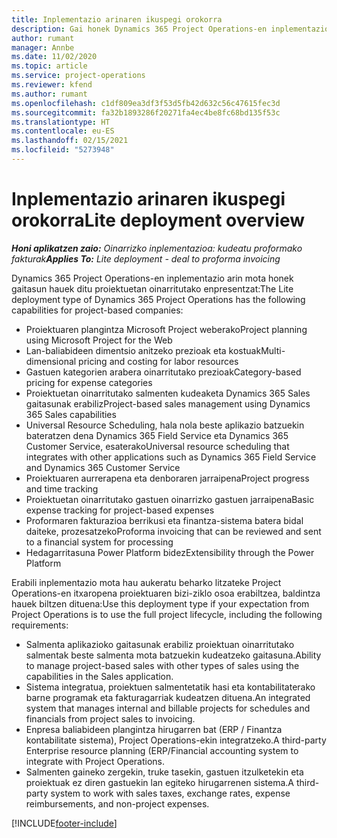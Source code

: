 ```yaml
---
title: Inplementazio arinaren ikuspegi orokorra
description: Gai honek Dynamics 365 Project Operations-en inplementazio arinari buruzko informazioa eskaintzen du.
author: rumant
manager: Annbe
ms.date: 11/02/2020
ms.topic: article
ms.service: project-operations
ms.reviewer: kfend
ms.author: rumant
ms.openlocfilehash: c1df809ea3df3f53d5fb42d632c56c47615fec3d
ms.sourcegitcommit: fa32b1893286f20271fa4ec4be8fc68bd135f53c
ms.translationtype: HT
ms.contentlocale: eu-ES
ms.lasthandoff: 02/15/2021
ms.locfileid: "5273948"
---
```

# <a name="lite-deployment-overview"></a><span data-ttu-id="2593f-103">Inplementazio arinaren ikuspegi orokorra</span><span class="sxs-lookup"><span data-stu-id="2593f-103">Lite deployment overview</span></span>

<span data-ttu-id="2593f-104">_**Honi aplikatzen zaio:** Oinarrizko inplementazioa: kudeatu proformako fakturak_</span><span class="sxs-lookup"><span data-stu-id="2593f-104">_**Applies To:** Lite deployment - deal to proforma invoicing_</span></span>

<span data-ttu-id="2593f-105">Dynamics 365 Project Operations-en inplementazio arin mota honek gaitasun hauek ditu proiektuetan oinarritutako enpresentzat:</span><span class="sxs-lookup"><span data-stu-id="2593f-105">The Lite deployment type of Dynamics 365 Project Operations has the following capabilities for project-based companies:</span></span>

- <span data-ttu-id="2593f-106">Proiektuaren plangintza Microsoft Project weberako</span><span class="sxs-lookup"><span data-stu-id="2593f-106">Project planning using Microsoft Project for the Web</span></span>
- <span data-ttu-id="2593f-107">Lan-baliabideen dimentsio anitzeko prezioak eta kostuak</span><span class="sxs-lookup"><span data-stu-id="2593f-107">Multi-dimensional pricing and costing for labor resources</span></span>
- <span data-ttu-id="2593f-108">Gastuen kategorien arabera oinarritutako prezioak</span><span class="sxs-lookup"><span data-stu-id="2593f-108">Category-based pricing for expense categories</span></span>
- <span data-ttu-id="2593f-109">Proiektuetan oinarritutako salmenten kudeaketa Dynamics 365 Sales gaitasunak erabiliz</span><span class="sxs-lookup"><span data-stu-id="2593f-109">Project-based sales management using Dynamics 365 Sales capabilities</span></span>
- <span data-ttu-id="2593f-110">Universal Resource Scheduling, hala nola beste aplikazio batzuekin bateratzen dena Dynamics 365 Field Service eta Dynamics 365 Customer Service, esaterako</span><span class="sxs-lookup"><span data-stu-id="2593f-110">Universal resource scheduling that integrates with other applications such as Dynamics 365 Field Service and Dynamics 365 Customer Service</span></span>
- <span data-ttu-id="2593f-111">Proiektuaren aurrerapena eta denboraren jarraipena</span><span class="sxs-lookup"><span data-stu-id="2593f-111">Project progress and time tracking</span></span>
- <span data-ttu-id="2593f-112">Proiektuetan oinarritutako gastuen oinarrizko gastuen jarraipena</span><span class="sxs-lookup"><span data-stu-id="2593f-112">Basic expense tracking for project-based expenses</span></span>
- <span data-ttu-id="2593f-113">Proformaren fakturazioa berrikusi eta finantza-sistema batera bidal daiteke, prozesatzeko</span><span class="sxs-lookup"><span data-stu-id="2593f-113">Proforma invoicing that can be reviewed and sent to a financial system for processing</span></span>
- <span data-ttu-id="2593f-114">Hedagarritasuna Power Platform bidez</span><span class="sxs-lookup"><span data-stu-id="2593f-114">Extensibility through the Power Platform</span></span>

<span data-ttu-id="2593f-115">Erabili inplementazio mota hau aukeratu beharko litzateke Project Operations-en itxaropena proiektuaren bizi-ziklo osoa erabiltzea, baldintza hauek biltzen dituena:</span><span class="sxs-lookup"><span data-stu-id="2593f-115">Use this deployment type if your expectation from Project Operations is to use the full project lifecycle, including the following requirements:</span></span>

- <span data-ttu-id="2593f-116">Salmenta aplikazioko gaitasunak erabiliz proiektuan oinarritutako salmentak beste salmenta mota batzuekin kudeatzeko gaitasuna.</span><span class="sxs-lookup"><span data-stu-id="2593f-116">Ability to manage project-based sales with other types of sales using the capabilities in the Sales application.</span></span>
- <span data-ttu-id="2593f-117">Sistema integratua, proiektuen salmentetatik hasi eta kontabilitaterako barne programak eta fakturagarriak kudeatzen dituena.</span><span class="sxs-lookup"><span data-stu-id="2593f-117">An integrated system that manages internal and billable projects for schedules and financials from project sales to invoicing.</span></span>
- <span data-ttu-id="2593f-118">Enpresa baliabideen plangintza hirugarren bat (ERP / Finantza kontabilitate sistema), Project Operations-ekin integratzeko.</span><span class="sxs-lookup"><span data-stu-id="2593f-118">A third-party Enterprise resource planning (ERP/Financial accounting system to integrate with Project Operations.</span></span>
- <span data-ttu-id="2593f-119">Salmenten gaineko zergekin, truke tasekin, gastuen itzulketekin eta proiektuak ez diren gastuekin lan egiteko hirugarrenen sistema.</span><span class="sxs-lookup"><span data-stu-id="2593f-119">A third-party system to work with sales taxes, exchange rates, expense reimbursements, and non-project expenses.</span></span>


[!INCLUDE[footer-include](../includes/footer-banner.md)]